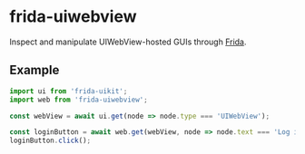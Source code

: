 # frida-uiwebview

Inspect and manipulate UIWebView-hosted GUIs through [Frida](https://www.frida.re).

## Example

```js
import ui from 'frida-uikit';
import web from 'frida-uiwebview';

const webView = await ui.get(node => node.type === 'UIWebView');

const loginButton = await web.get(webView, node => node.text === 'Log in to Spotify');
loginButton.click();
```
